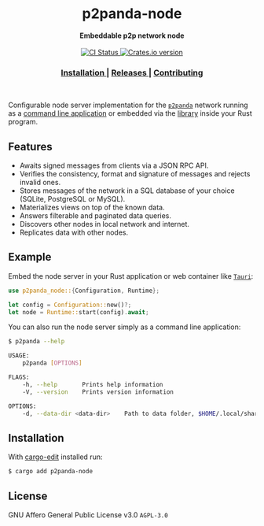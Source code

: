 <h1 align="center">p2panda-node</h1>

<div align="center">
  <strong>Embeddable p2p network node</strong>
</div>

<br />

<div align="center">
  <!-- CI status -->
  <a href="https://github.com/p2panda/node/actions">
    <img src="https://img.shields.io/github/workflow/status/p2panda/node/tests?style=flat-square" alt="CI Status" />
  </a>
  <!-- Crates version -->
  <a href="https://crates.io/crates/p2panda-node">
    <img src="https://img.shields.io/crates/v/p2panda-node.svg?style=flat-square" alt="Crates.io version" />
  </a>
</div>

<div align="center">
  <h3>
    <a href="#installation">
      Installation
    </a>
    <span> | </span>
    <a href="https://github.com/p2panda/node/releases">
      Releases
    </a>
    <span> | </span>
    <a href="https://github.com/p2panda/design-document#get-involved">
      Contributing
    </a>
  </h3>
</div>

<br/>

Configurable node server implementation for the [`p2panda`] network running as a [command line application](/node_cli) or embedded via the [library](/node) inside your Rust program.

[`p2panda`]: https://github.com/p2panda/design-document

## Features

- Awaits signed messages from clients via a JSON RPC API.
- Verifies the consistency, format and signature of messages and rejects invalid ones.
- Stores messages of the network in a SQL database of your choice (SQLite, PostgreSQL or MySQL).
- Materializes views on top of the known data.
- Answers filterable and paginated data queries.
- Discovers other nodes in local network and internet.
- Replicates data with other nodes.

## Example

Embed the node server in your Rust application or web container like [`Tauri`]:

```rust
use p2panda_node::{Configuration, Runtime};

let config = Configuration::new()?;
let node = Runtime::start(config).await;
```

You can also run the node server simply as a command line application:

```sh
$ p2panda --help

USAGE:
    p2panda [OPTIONS]

FLAGS:
    -h, --help       Prints help information
    -V, --version    Prints version information

OPTIONS:
    -d, --data-dir <data-dir>    Path to data folder, $HOME/.local/share/p2panda by default on Linux
```

[`Tauri`]: https://tauri.studio

## Installation

With [cargo-edit](https://github.com/killercup/cargo-edit) installed run:

```sh
$ cargo add p2panda-node
```

[cargo-add]: https://github.com/killercup/cargo-edit

## License

GNU Affero General Public License v3.0 `AGPL-3.0`
